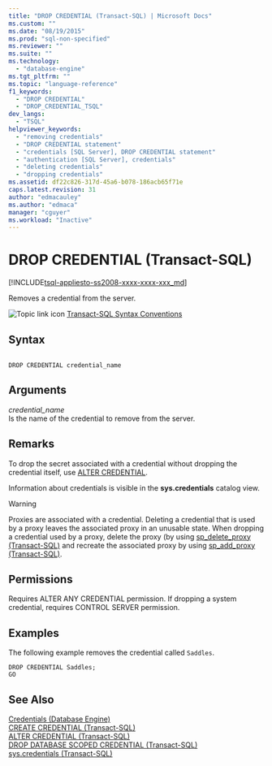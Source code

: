 ```yaml
---
title: "DROP CREDENTIAL (Transact-SQL) | Microsoft Docs"
ms.custom: ""
ms.date: "08/19/2015"
ms.prod: "sql-non-specified"
ms.reviewer: ""
ms.suite: ""
ms.technology: 
  - "database-engine"
ms.tgt_pltfrm: ""
ms.topic: "language-reference"
f1_keywords: 
  - "DROP CREDENTIAL"
  - "DROP_CREDENTIAL_TSQL"
dev_langs: 
  - "TSQL"
helpviewer_keywords: 
  - "removing credentials"
  - "DROP CREDENTIAL statement"
  - "credentials [SQL Server], DROP CREDENTIAL statement"
  - "authentication [SQL Server], credentials"
  - "deleting credentials"
  - "dropping credentials"
ms.assetid: df22c826-317d-45a6-b078-186acb65f71e
caps.latest.revision: 31
author: "edmacauley"
ms.author: "edmaca"
manager: "cguyer"
ms.workload: "Inactive"
---
```

# DROP CREDENTIAL (Transact-SQL)
[!INCLUDE[tsql-appliesto-ss2008-xxxx-xxxx-xxx_md](../../includes/tsql-appliesto-ss2008-xxxx-xxxx-xxx-md.md)]

  Removes a credential from the server.  
  
 ![Topic link icon](../../database-engine/configure-windows/media/topic-link.gif "Topic link icon") [Transact-SQL Syntax Conventions](../../t-sql/language-elements/transact-sql-syntax-conventions-transact-sql.md)  
  
## Syntax  
  
```  
  
DROP CREDENTIAL credential_name  
```  
  
## Arguments  
 *credential_name*  
 Is the name of the credential to remove from the server.  
  
## Remarks  
 To drop the secret associated with a credential without dropping the credential itself, use [ALTER CREDENTIAL](../../t-sql/statements/alter-credential-transact-sql.md).  
  
 Information about credentials is visible in the **sys.credentials** catalog view.  
  
> [!WARNING]  
>  Proxies are associated with a credential. Deleting a credential that is used by a proxy leaves the associated proxy in an unusable state. When dropping a credential used by a proxy, delete the proxy (by using [sp_delete_proxy &#40;Transact-SQL&#41;](../../relational-databases/system-stored-procedures/sp-delete-proxy-transact-sql.md) and recreate the associated proxy by using [sp_add_proxy &#40;Transact-SQL&#41;](../../relational-databases/system-stored-procedures/sp-add-proxy-transact-sql.md).  
  
## Permissions  
 Requires ALTER ANY CREDENTIAL permission. If dropping a system credential, requires CONTROL SERVER permission.  
  
## Examples  
 The following example removes the credential called `Saddles`.  
  
```  
DROP CREDENTIAL Saddles;  
GO  
```  
  
## See Also  
 [Credentials &#40;Database Engine&#41;](../../relational-databases/security/authentication-access/credentials-database-engine.md)   
 [CREATE CREDENTIAL &#40;Transact-SQL&#41;](../../t-sql/statements/create-credential-transact-sql.md)   
 [ALTER CREDENTIAL &#40;Transact-SQL&#41;](../../t-sql/statements/alter-credential-transact-sql.md)   
 [DROP DATABASE SCOPED CREDENTIAL &#40;Transact-SQL&#41;](../../t-sql/statements/drop-database-scoped-credential-transact-sql.md)   
 [sys.credentials &#40;Transact-SQL&#41;](../../relational-databases/system-catalog-views/sys-credentials-transact-sql.md)  
  
  
